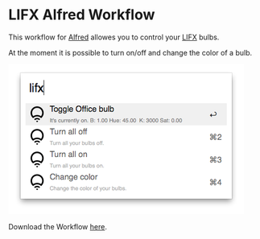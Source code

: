 # LIFX Alfred Workflow

This workflow for [Alfred](http://www.alfredapp.com/) allowes you to control your [LIFX](http://lifx.co/) bulbs.

At the moment it is possible to turn on/off and change the color of a bulb.

![lifx workflow](screenshots/lifx.png)

Download the Workflow [here](https://github.com/stroebjo/alfred-lifx/releases/latest).

